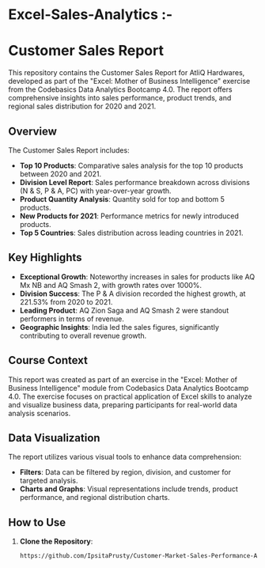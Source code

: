# Excel-Sales-Analytics :-

# Customer Sales Report

This repository contains the Customer Sales Report for AtliQ Hardwares, developed as part of the "Excel: Mother of Business Intelligence" exercise from the Codebasics Data Analytics Bootcamp 4.0. The report offers comprehensive insights into sales performance, product trends, and regional sales distribution for 2020 and 2021.

## Overview

The Customer Sales Report includes:

- **Top 10 Products**: Comparative sales analysis for the top 10 products between 2020 and 2021.
- **Division Level Report**: Sales performance breakdown across divisions (N & S, P & A, PC) with year-over-year growth.
- **Product Quantity Analysis**: Quantity sold for top and bottom 5 products.
- **New Products for 2021**: Performance metrics for newly introduced products.
- **Top 5 Countries**: Sales distribution across leading countries in 2021.

## Key Highlights

- **Exceptional Growth**: Noteworthy increases in sales for products like AQ Mx NB and AQ Smash 2, with growth rates over 1000%.
- **Division Success**: The P & A division recorded the highest growth, at 221.53% from 2020 to 2021.
- **Leading Product**: AQ Zion Saga and AQ Smash 2 were standout performers in terms of revenue.
- **Geographic Insights**: India led the sales figures, significantly contributing to overall revenue growth.

## Course Context

This report was created as part of an exercise in the "Excel: Mother of Business Intelligence" module from Codebasics Data Analytics Bootcamp 4.0. The exercise focuses on practical application of Excel skills to analyze and visualize business data, preparing participants for real-world data analysis scenarios.

## Data Visualization

The report utilizes various visual tools to enhance data comprehension:
- **Filters**: Data can be filtered by region, division, and customer for targeted analysis.
- **Charts and Graphs**: Visual representations include trends, product performance, and regional distribution charts.

## How to Use

1. **Clone the Repository**:
   ```bash
   https://github.com/IpsitaPrusty/Customer-Market-Sales-Performance-Analysis.git


